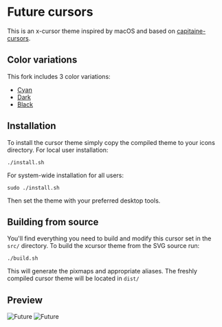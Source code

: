 # Future cursors
This is an x-cursor theme inspired by macOS and
based on [capitaine-cursors](https://github.com/keeferrourke/capitaine-cursors).

## Color variations
This fork includes 3 color variations:
- [Cyan](https://www.pling.com/p/1465392/)
- [Dark](https://www.gnome-look.org/p/1457884)
- [Black](https://www.gnome-look.org/p/1519633)

## Installation
To install the cursor theme simply copy the compiled theme to your icons
directory. For local user installation:

```
./install.sh
```

For system-wide installation for all users:

```
sudo ./install.sh
```

Then set the theme with your preferred desktop tools.

## Building from source
You'll find everything you need to build and modify this cursor set in
the `src/` directory. To build the xcursor theme from the SVG source
run:

```
./build.sh
```

This will generate the pixmaps and appropriate aliases.
The freshly compiled cursor theme will be located in `dist/`

## Preview
![Future](preview.png)
![Future](preview-1.png)
